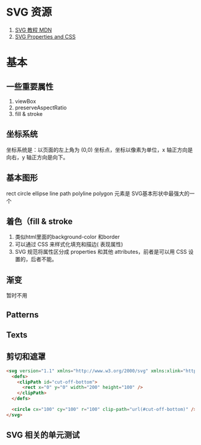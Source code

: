 # SVG 资源
1. [SVG 教程 MDN](https://developer.mozilla.org/zh-CN/docs/Web/SVG/Tutorial)
2. [SVG Properties and CSS](https://css-tricks.com/svg-properties-and-css/)

# 基本

## 一些重要属性
1. viewBox
2. preserveAspectRatio
3. fill & stroke
## 坐标系统
 坐标系统是：以页面的左上角为 (0,0) 坐标点，坐标以像素为单位，x 轴正方向是向右，y 轴正方向是向下。

## 基本图形
 rect circle ellipse line path polyline polygon
 [<path>](https://developer.mozilla.org/zh-CN/docs/Web/SVG/Tutorial/Paths)元素是 SVG基本形状中最强大的一个

## 着色（fill & stroke
1. 类似html里面的background-color 和border
2. 可以通过 CSS 来样式化填充和描边( 表现属性)
3. SVG 规范将属性区分成 properties 和其他 attributes，前者是可以用 CSS 设置的，后者不能。

## 渐变
 暂时不用

## Patterns
## Texts

## 剪切和遮罩

```html
<svg version="1.1" xmlns="http://www.w3.org/2000/svg" xmlns:xlink="http://www.w3.org/1999/xlink">
  <defs>
    <clipPath id="cut-off-bottom">
      <rect x="0" y="0" width="200" height="100" />
    </clipPath>
  </defs>

  <circle cx="100" cy="100" r="100" clip-path="url(#cut-off-bottom)" />
</svg>
```

## SVG 相关的单元测试
```js
```